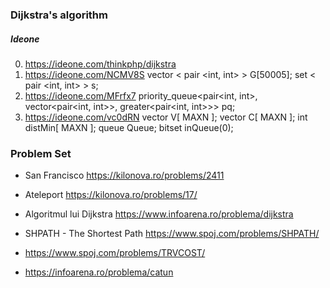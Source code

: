 ### Dijkstra's algorithm

##### Ideone
0. https://ideone.com/thinkphp/dijkstra
1. https://ideone.com/NCMV8S vector < pair <int, int> > G[50005]; set < pair <int, int> > s;
2. https://ideone.com/MFrfx7  priority_queue<pair<int, int>, vector<pair<int, int>>, greater<pair<int, int>>> pq; 
3. https://ideone.com/vc0dRN vector<int> V[ MAXN ]; vector<int> C[ MAXN ]; int distMin[ MAXN ]; queue<int> Queue; bitset<MAXN> inQueue(0);

### Problem Set

 - San Francisco https://kilonova.ro/problems/2411

 - Ateleport https://kilonova.ro/problems/17/

 - Algoritmul lui Dijkstra https://www.infoarena.ro/problema/dijkstra

 - SHPATH - The Shortest Path https://www.spoj.com/problems/SHPATH/

 - https://www.spoj.com/problems/TRVCOST/

 - https://infoarena.ro/problema/catun
